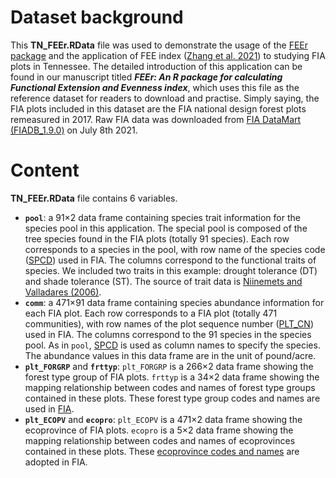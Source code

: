 # Dataset background

This __TN_FEEr.RData__ file was used to demonstrate the usage of the [FEEr package](https://github.com/tz05/FEEr) and the application of FEE index ([Zhang et al. 2021](https://doi.org/10.1002/ece3.7577)) to studying FIA plots in Tennessee. The detailed introduction of this application can be found in our manuscript titled ___FEEr: An R package for calculating Functional Extension and Evenness index___, which uses this file as the reference dataset for readers to download and practise. Simply saying, the FIA plots included in this dataset are the FIA national design forest plots remeasured in 2017. Raw FIA data was downloaded from [FIA DataMart (FIADB_1.9.0)](https://apps.fs.usda.gov/fia/datamart/) on July 8th 2021.

# Content

__TN_FEEr.RData__  file contains 6 variables.

* __`pool`__: a 91×2 data frame containing species trait information for the species pool in this application. The special pool is composed of the tree species found in the FIA plots (totally 91 species). Each row corresponds to a species in the pool, with row name of the species code ([SPCD](https://www.fia.fs.fed.us/library/database-documentation/current/ver90/FIADB%20User%20Guide%20P2_9-0_final.pdf)) used in FIA. The columns correspond to the functional traits of species. We included two traits in this example: drought tolerance (DT) and shade tolerance (ST). The source of trait data is [Niinemets and Valladares (2006)](https://doi.org/10.1890/0012-9615(2006)076[0521:TTSDAW]2.0.CO;2).
* __`comm`__: a 471×91 data frame containing species abundance information for each FIA plot. Each row corresponds to a FIA plot (totally 471 communities), with row names of the plot sequence number ([PLT_CN](https://www.fia.fs.fed.us/library/database-documentation/current/ver90/FIADB%20User%20Guide%20P2_9-0_final.pdf)) used in FIA. The columns correspond to the 91 species in the species pool. As in `pool`, [SPCD](https://www.fia.fs.fed.us/library/database-documentation/current/ver90/FIADB%20User%20Guide%20P2_9-0_final.pdf) is used as column names to specify the species. The abundance values in this data frame are in the unit of pound/acre.
* __`plt_FORGRP`__ and __`frttyp`__: `plt_FORGRP` is a 266×2 data frame showing the forest type group of FIA plots. `frttyp` is a 34×2 data frame showing the mapping relationship between codes and names of forest type groups contained in these plots. These forest type group codes and names are used in [FIA](https://www.fia.fs.fed.us/library/database-documentation/current/ver90/FIADB%20User%20Guide%20P2_9-0_final.pdf).
* __`plt_ECOPV`__ and __`ecopro`__: `plt_ECOPV` is a 471×2 data frame showing the ecoprovince of FIA plots. `ecopro` is a 5×2 data frame showing the mapping relationship between codes and names of ecoprovinces contained in these plots. These [ecoprovince codes and names](http://www.treesearch.fs.fed.us/pubs/48672) are adopted in FIA.
